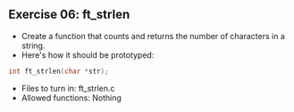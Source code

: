 ## Exercise 06: ft_strlen
+ Create a function that counts and returns the number of characters in a string.
+ Here's how it should be prototyped:
```C
int	ft_strlen(char *str);
```
+ Files to turn in: ft_strlen.c
+ Allowed functions: Nothing